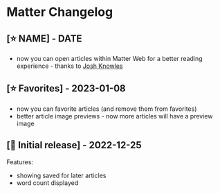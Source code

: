 # Matter Changelog

## [⭐️ NAME] - DATE

- now you can open articles within Matter Web for a better reading experience - thanks to [Josh Knowles](https://github.com/joshknowles)

## [⭐️ Favorites] - 2023-01-08

- now you can favorite articles (and remove them from favorites)
- better article image previews - now more articles will have a preview image

## [🎉 Initial release] - 2022-12-25

Features: 
- showing saved for later articles
- word count displayed
